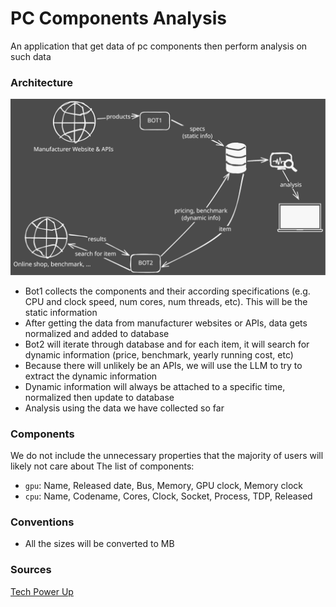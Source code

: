 # PC Components Analysis
An application that get data of pc components then perform analysis on such data

### Architecture
![architecture](./architecture.svg)
- Bot1 collects the components and their according specifications (e.g. CPU and clock speed, num cores, num threads, etc). This will be the static information
- After getting the data from manufacturer websites or APIs, data gets normalized and added to database
- Bot2 will iterate through database and for each item, it will search for dynamic information (price, benchmark, yearly running cost, etc)
- Because there will unlikely be an APIs, we will use the LLM to try to extract the dynamic information
- Dynamic information will always be attached to a specific time, normalized then update to database
- Analysis using the data we have collected so far

### Components
We do not include the unnecessary properties that the majority of users will likely not care about
The list of components:
- `gpu`: Name, Released date, Bus, Memory, GPU clock, Memory clock
- `cpu`: Name, Codename, Cores, Clock, Socket, Process, TDP, Released

### Conventions
- All the sizes will be converted to MB

### Sources
[Tech Power Up](https://www.techpowerup.com)
